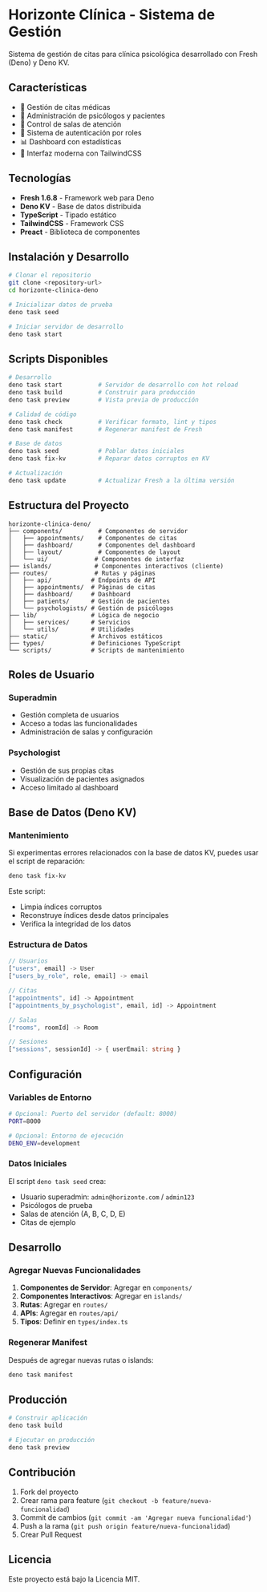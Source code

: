 # Horizonte Clínica - Sistema de Gestión

Sistema de gestión de citas para clínica psicológica desarrollado con Fresh (Deno) y Deno KV.

## Características

- 🏥 Gestión de citas médicas
- 👥 Administración de psicólogos y pacientes
- 🏢 Control de salas de atención
- 🔐 Sistema de autenticación por roles
- 📊 Dashboard con estadísticas
- 🎨 Interfaz moderna con TailwindCSS

## Tecnologías

- **Fresh 1.6.8** - Framework web para Deno
- **Deno KV** - Base de datos distribuida
- **TypeScript** - Tipado estático
- **TailwindCSS** - Framework CSS
- **Preact** - Biblioteca de componentes

## Instalación y Desarrollo

```bash
# Clonar el repositorio
git clone <repository-url>
cd horizonte-clinica-deno

# Inicializar datos de prueba
deno task seed

# Iniciar servidor de desarrollo
deno task start
```

## Scripts Disponibles

```bash
# Desarrollo
deno task start          # Servidor de desarrollo con hot reload
deno task build          # Construir para producción
deno task preview        # Vista previa de producción

# Calidad de código
deno task check          # Verificar formato, lint y tipos
deno task manifest       # Regenerar manifest de Fresh

# Base de datos
deno task seed           # Poblar datos iniciales
deno task fix-kv         # Reparar datos corruptos en KV

# Actualización
deno task update         # Actualizar Fresh a la última versión
```

## Estructura del Proyecto

```
horizonte-clinica-deno/
├── components/          # Componentes de servidor
│   ├── appointments/    # Componentes de citas
│   ├── dashboard/       # Componentes del dashboard
│   ├── layout/          # Componentes de layout
│   └── ui/             # Componentes de interfaz
├── islands/            # Componentes interactivos (cliente)
├── routes/             # Rutas y páginas
│   ├── api/           # Endpoints de API
│   ├── appointments/  # Páginas de citas
│   ├── dashboard/     # Dashboard
│   ├── patients/      # Gestión de pacientes
│   └── psychologists/ # Gestión de psicólogos
├── lib/               # Lógica de negocio
│   ├── services/      # Servicios
│   └── utils/         # Utilidades
├── static/            # Archivos estáticos
├── types/             # Definiciones TypeScript
└── scripts/           # Scripts de mantenimiento
```

## Roles de Usuario

### Superadmin

- Gestión completa de usuarios
- Acceso a todas las funcionalidades
- Administración de salas y configuración

### Psychologist

- Gestión de sus propias citas
- Visualización de pacientes asignados
- Acceso limitado al dashboard

## Base de Datos (Deno KV)

### Mantenimiento

Si experimentas errores relacionados con la base de datos KV, puedes usar el script de reparación:

```bash
deno task fix-kv
```

Este script:

- Limpia índices corruptos
- Reconstruye índices desde datos principales
- Verifica la integridad de los datos

### Estructura de Datos

```typescript
// Usuarios
["users", email] -> User
["users_by_role", role, email] -> email

// Citas
["appointments", id] -> Appointment
["appointments_by_psychologist", email, id] -> Appointment

// Salas
["rooms", roomId] -> Room

// Sesiones
["sessions", sessionId] -> { userEmail: string }
```

## Configuración

### Variables de Entorno

```bash
# Opcional: Puerto del servidor (default: 8000)
PORT=8000

# Opcional: Entorno de ejecución
DENO_ENV=development
```

### Datos Iniciales

El script `deno task seed` crea:

- Usuario superadmin: `admin@horizonte.com` / `admin123`
- Psicólogos de prueba
- Salas de atención (A, B, C, D, E)
- Citas de ejemplo

## Desarrollo

### Agregar Nuevas Funcionalidades

1. **Componentes de Servidor**: Agregar en `components/`
2. **Componentes Interactivos**: Agregar en `islands/`
3. **Rutas**: Agregar en `routes/`
4. **APIs**: Agregar en `routes/api/`
5. **Tipos**: Definir en `types/index.ts`

### Regenerar Manifest

Después de agregar nuevas rutas o islands:

```bash
deno task manifest
```

## Producción

```bash
# Construir aplicación
deno task build

# Ejecutar en producción
deno task preview
```

## Contribución

1. Fork del proyecto
2. Crear rama para feature (`git checkout -b feature/nueva-funcionalidad`)
3. Commit de cambios (`git commit -am 'Agregar nueva funcionalidad'`)
4. Push a la rama (`git push origin feature/nueva-funcionalidad`)
5. Crear Pull Request

## Licencia

Este proyecto está bajo la Licencia MIT.
